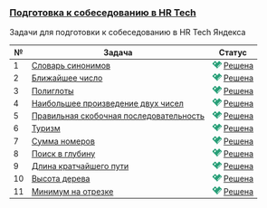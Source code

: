 ### [Подготовка к собеседованию в HR Tech](https://coderun.yandex.ru/selections/hr-tech-interview)  
Задачи для подготовки к собеседованию в HR Tech Яндекса

| №  | Задача                                                                                                                              | Статус                                                                                                         |
|----|-------------------------------------------------------------------------------------------------------------------------------------|----------------------------------------------------------------------------------------------------------------|
| 1  | [Словарь синонимов](https://coderun.yandex.ru/selections/hr-tech-interview/problems/dictionary-synonyms)                            | <img src="../assets/ic_success.svg" width="16"/> [Решена](../hr-tech-interview/dictionary-synonyms.kt)         |
| 2  | [Ближайшее число](https://coderun.yandex.ru/selections/hr-tech-interview/problems/nearest-number)                                   | <img src="../assets/ic_success.svg" width="16"/> [Решена](../hr-tech-interview/nearest-number.kt)              |
| 3  | [Полиглоты](https://coderun.yandex.ru/selections/hr-tech-interview/problems/polyglots)                                              | <img src="../assets/ic_success.svg" width="16"/> [Решена](../hr-tech-interview/polyglots.kt)                   |
| 4  | [Наибольшее произведение двух чисел](https://coderun.yandex.ru/selections/hr-tech-interview/problems/largest-product-two-numbers)   | <img src="../assets/ic_success.svg" width="16"/> [Решена](../hr-tech-interview/largest-product-two-numbers.kt) |
| 5  | [Правильная скобочная последовательность](https://coderun.yandex.ru/selections/hr-tech-interview/problems/correct-bracket-sequence) | <img src="../assets/ic_success.svg" width="16"/> [Решена](../hr-tech-interview/correct-bracket-sequence.kt)    |
| 6  | [Туризм](https://coderun.yandex.ru/selections/hr-tech-interview/problems/tourism)                                                   | <img src="../assets/ic_success.svg" width="16"/> [Решена](../hr-tech-interview/tourism.kt)                     |
| 7  | [Сумма номеров](https://coderun.yandex.ru/selections/hr-tech-interview/problems/sum-of-numbers)                                     | <img src="../assets/ic_success.svg" width="16"/> [Решена](../hr-tech-interview/sum-of-numbers.kt)              |
| 8  | [Поиск в глубину](https://coderun.yandex.ru/selections/hr-tech-interview/problems/search-in-depth)                                  | <img src="../assets/ic_success.svg" width="16"/> [Решена](../hr-tech-interview/search-in-depth.kt)             |
| 9  | [Длина кратчайшего пути](https://coderun.yandex.ru/selections/hr-tech-interview/problems/shortest-path-length)                      | <img src="../assets/ic_success.svg" width="16"/> [Решена](../hr-tech-interview/shortest-path-length.kt)        |
| 10 | [Высота дерева](https://coderun.yandex.ru/selections/hr-tech-interview/problems/tree-height)                                        | <img src="../assets/ic_success.svg" width="16"/> [Решена](../hr-tech-interview/tree-height.kt)                 |
| 11 | [Минимум на отрезке](https://coderun.yandex.ru/selections/hr-tech-interview/problems/minimum-of-the-segment)                        | <img src="../assets/ic_success.svg" width="16"/> [Решена](../hr-tech-interview/minimum-of-the-segment.kt)      |